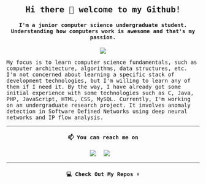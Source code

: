 <h2 align="center"><samp> Hi there 👋 welcome to my Github! </samp></h2>
<h4 align="center"><samp>I'm a junior computer science undergraduate student. Understanding how computers work is awesome and that's my passion.</samp></h4>

<p align="center">
  <img src="./gifs/gif1.gif">
</p>


<p>
  <samp>
   My focus is to learn computer science fundamentals, such as computer architecture, algorithms, data structures, etc. I'm not concerned about learning a      specific stack of development technologies, but I'm willing to learn any of them if I need it. By the way, I have already got some initial experience with some technologies such as C, Java, PHP, JavaScript, HTML, CSS, MySQL. Currently, I'm working on an undergraduate research project. It involves anomaly detection in Software Defined Networks using deep neural networks and IP flow analysis.
  </samp>
</p>


<hr>

<h4 align="center">   
  <samp>
   📫 You can reach me on
  </samp>
</h4>

<p align="center">
    <a target="_blank"href="https://www.linkedin.com/in/vitor-ruffo-8211731b6/?locale=en_US"><img src="https://img.shields.io/badge/linkedin-%230077B5.svg?&style=for-the-badge&logo=linkedin&logoColor=white" /></a>&nbsp;&nbsp;&nbsp;&nbsp;
  <a href="mailto:vitor.gs.ruffo@gmail.com?subject=Hello%20Vitor,%20I%20found%20you%20on%20Github"><img src="https://img.shields.io/badge/gmail-%23D14836.svg?&style=for-the-badge&logo=gmail&logoColor=white" /></a>&nbsp;&nbsp;&nbsp;&nbsp;
</p>



  


<hr>

<h4 align="center">   
  <samp>
    💻 Check Out My Repos ⬇️
  </samp>
</h4>
